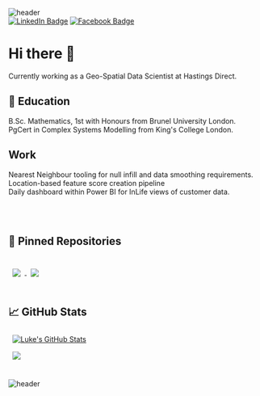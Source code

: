 ![header](https://capsule-render.vercel.app/api?type=waving&color=20:e30036,100:0273b9&height=200&text=Luke%20Dando&fontColor=ffffff&animation=fadeIn&fontAlign=84&fontAlignY=25&desc=Geo-Spatial%20Data%20Science%20and%20Analytics.&descAlign=66&descAlignY=44)
<br>
[![LinkedIn Badge](https://img.shields.io/badge/LinkedIn-Profile-informational?style=flat&logo=linkedin&logoColor=white&color=0D76A8)](https://www.linkedin.com/in/lukedando/)
[![Facebook Badge](https://img.shields.io/badge/Facebook-Profile-informational?style=flat&logo=facebook&logoColor=white&color=0D76A8)](https://www.linkedin.com/in/lukedando/)
# Hi there 👋
Currently working as a Geo-Spatial Data Scientist at Hastings Direct.

## 📖 Education

B.Sc. Mathematics, 1st with Honours from Brunel University London.
<br>
PgCert in Complex Systems Modelling from King's College London.

## Work
Nearest Neighbour tooling for null infill and data smoothing requirements.
<br>
Location-based feature score creation pipeline
<br>
Daily dashboard within Power BI for InLife views of customer data.
<br>

<br>
<br>

## 📌 Pinned Repositories

<br>

<a href="https://github.com/l-dando/math_for_data_science">
  <img align="center" style="margin:0.5rem" src="https://github-readme-stats.vercel.app/api/pin/?username=l-dando&repo=math_for_data_science&title_color=0273b9&text_color=e30036&icon_color=0273b9&bg_color=ffffff&border_color=e30036" />
</a>
<a href="https://github.com/l-dando/insurance_policy_pricing">
  <img align="center" style="margin:0.5rem" src="https://github-readme-stats.vercel.app/api/pin/?username=l-dando&repo=insurance_policy_pricing&title_color=0273b9&text_color=e30036&icon_color=0273b9&bg_color=ffffff&border_color=e30036" />
</a>

<br>
<br>

## 📈 GitHub Stats

<a href="https://github.com/l-dando">
  <img align="center" style="margin:0.5rem" src="https://github-readme-stats.vercel.app/api?username=l-dando&count_private=true&show_icons=true&line_height=27&count_private=true&title_color=0273b9&text_color=e30036&icon_color=0273b9&bg_color=ffffff&border_color=e30036" alt="Luke's GitHub Stats" />
</a>

<br>

<a href="https://github.com/l-dando">
  <img align="center" style="margin:0.5rem" src="https://github-readme-stats.vercel.app/api/top-langs/?username=l-dando&title_color=0273b9&text_color=e30036&icon_color=0273b9&bg_color=ffffff&border_color=e30036" />
</a>

<br>
<br>

![header](https://capsule-render.vercel.app/api?type=waving&color=20:e30036,100:0273b9&height=120&section=footer&animation=fadeIn)
